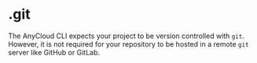 # .git

The AnyCloud CLI expects your project to be version controlled with `git`. However, it is not required for your repository to be hosted in a remote `git` server like GitHub or GitLab.

